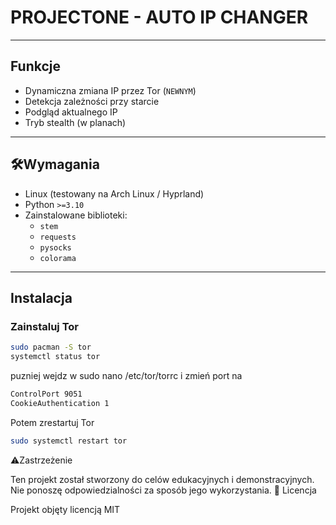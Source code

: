 

# PROJECTONE - AUTO IP CHANGER

---

## Funkcje

- Dynamiczna zmiana IP przez Tor (`NEWNYM`)
- Detekcja zależności przy starcie
- Podgląd aktualnego IP
- Tryb stealth (w planach)

---

## 🛠Wymagania

- Linux (testowany na Arch Linux / Hyprland)
- Python `>=3.10`
- Zainstalowane biblioteki:
  - `stem`
  - `requests`
  - `pysocks`
  - `colorama`

---

## Instalacja

### Zainstaluj Tor

```bash
sudo pacman -S tor
systemctl status tor

```

puzniej wejdz w sudo nano /etc/tor/torrc i zmień port na

```bash
ControlPort 9051
CookieAuthentication 1
```

Potem zrestartuj Tor

```bash
sudo systemctl restart tor
```

⚠️Zastrzeżenie

Ten projekt został stworzony do celów edukacyjnych i demonstracyjnych. Nie ponoszę odpowiedzialności za sposób jego wykorzystania.
📜 Licencja

Projekt objęty licencją MIT



